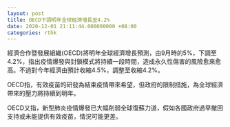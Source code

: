 ```yaml
---
layout: post
title: OECD下調明年全球經濟增長至4.2%
date: 2020-12-01 21:11:44.000000000 +08:00
categories: rthk
---
```


經濟合作暨發展組織(OECD)將明年全球經濟增長預測，由9月時的5%，下調至4.2%，指出疫情爆發與封鎖模式將持續一段時間，造成永久性傷害的風險愈來愈高。不過對今年經濟由預計收縮4.5%，調整至收縮4.2%。

OECD指，有效疫苗的研發為結束疫情帶來希望，但政府的限制措施，為全球經濟帶來的壓力將持續到明年。

OECD又指，新型肺炎疫情爆發已大幅削弱全球復蘇力道，假如各國政府過早撤回支持或未能提供有效疫苗，情況可能更差。
